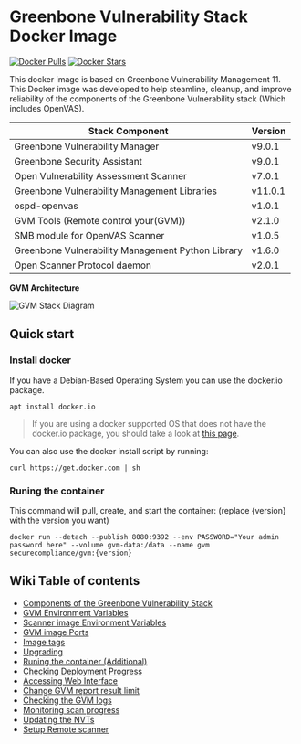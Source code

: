 # Greenbone Vulnerability Stack Docker Image

[![Docker Pulls](https://img.shields.io/docker/pulls/securecompliance/gvm.svg)](https://hub.docker.com/r/securecompliance/gvm/) 
[![Docker Stars](https://img.shields.io/docker/stars/securecompliance/gvm.svg)](https://hub.docker.com/r/securecompliance/gvm/) 

This docker image is based on Greenbone Vulnerability Management 11. This Docker image was developed to help steamline, cleanup, and improve reliability of the components of the Greenbone Vulnerability stack (Which includes OpenVAS).

|       Stack Component                           | Version |
|-------------------------------------------------|---------|
|Greenbone Vulnerability Manager                  |v9.0.1   |
|Greenbone Security Assistant                     |v9.0.1   |
|Open Vulnerability Assessment Scanner            |v7.0.1   |
|Greenbone Vulnerability Management Libraries     |v11.0.1  |
|ospd-openvas                                     |v1.0.1   |
|GVM Tools (Remote control your(GVM))             |v2.1.0   |
|SMB module for OpenVAS Scanner                   |v1.0.5   |
|Greenbone Vulnerability Management Python Library|v1.6.0   |
|Open Scanner Protocol daemon                     |v2.0.1   |


**GVM Architecture**

![GVM Stack Diagram](https://www.greenbone.net/wp-content/uploads/gse-gvm-10-architecture.png)

## Quick start

### Install docker

If you have a Debian-Based Operating System you can use the docker.io package.
```console
apt install docker.io
```

> If you are using a docker supported OS that does not have the docker.io package, you should take a look at [this page](https://docs.docker.com/engine/install/).

You can also use the docker install script by running:
```console
curl https://get.docker.com | sh
```

### Runing the container

This command will pull, create, and start the container: (replace {version} with the version you want)

```console
docker run --detach --publish 8080:9392 --env PASSWORD="Your admin password here" --volume gvm-data:/data --name gvm securecompliance/gvm:{version}
```


## Wiki Table of contents
* [Components of the Greenbone Vulnerability Stack](https://github.com/Secure-Compliance-Solutions-LLC/GVM-Docker/wiki/Components-of-the-Greenbone-Vulnerability-Stack)
* [GVM Environment Variables](https://github.com/Secure-Compliance-Solutions-LLC/GVM-Docker/wiki/GVM-image-Environment-Variables)
* [Scanner image Environment Variables](https://github.com/Secure-Compliance-Solutions-LLC/GVM-Docker/wiki/Scanner-image-Environment-Variables)
* [GVM image Ports](https://github.com/Secure-Compliance-Solutions-LLC/GVM-Docker/wiki/GVM-image-Ports)
* [Image tags](https://github.com/Secure-Compliance-Solutions-LLC/GVM-Docker/wiki/Image-tags)
* [Upgrading](https://github.com/Secure-Compliance-Solutions-LLC/GVM-Docker/wiki/Upgrading)
* [Runing the container (Additional)](https://github.com/Secure-Compliance-Solutions-LLC/GVM-Docker/wiki/Runing-the-container-(Additional))
* [Checking Deployment Progress](https://github.com/Secure-Compliance-Solutions-LLC/GVM-Docker/wiki/Checking-Deployment-Progress)
* [Accessing Web Interface](https://github.com/Secure-Compliance-Solutions-LLC/GVM-Docker/wiki/Accessing-Web-Interface)
* [Change GVM report result limit](https://github.com/Secure-Compliance-Solutions-LLC/GVM-Docker/wiki/Change-GVM-report-result-limit)
* [Checking the GVM logs](https://github.com/Secure-Compliance-Solutions-LLC/GVM-Docker/wiki/Checking-the-GVM-logs)
* [Monitoring scan progress](https://github.com/Secure-Compliance-Solutions-LLC/GVM-Docker/wiki/Monitoring-scan-progress)
* [Updating the NVTs](https://github.com/Secure-Compliance-Solutions-LLC/GVM-Docker/wiki/Updating-the-NVTs)
* [Setup Remote scanner](https://github.com/Secure-Compliance-Solutions-LLC/GVM-Docker/wiki/Setup-Remote-scanner)

